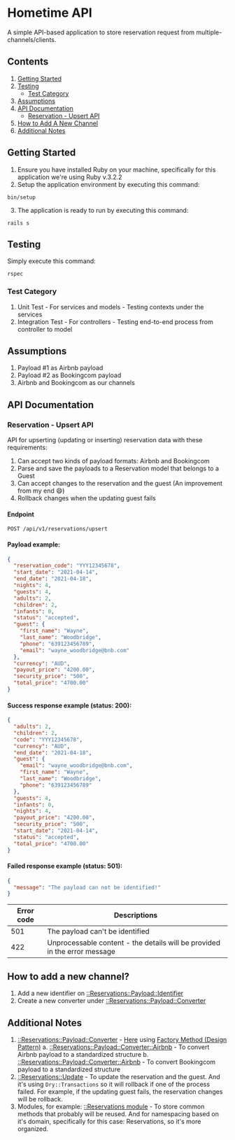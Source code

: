 # Hometime API

A simple API-based application to store reservation request from multiple-channels/clients.

## Contents

1. [Getting Started](https://github.com/shabanzo/hometime/blob/main/README.md#getting-started)
2. [Testing](https://github.com/shabanzo/hometime/blob/main/README.md#testing)
    - [Test Category](https://github.com/shabanzo/hometime/tree/main#test-category)
3. [Assumptions](https://github.com/shabanzo/hometime/blob/main/README.md#assumptions)
4. [API Documentation](https://github.com/shabanzo/hometime/blob/main/README.md#api-documentation)
    - [Reservation - Upsert API](https://github.com/shabanzo/hometime/blob/main/README.md#reservation-upsert-api)
5. [How to Add A New Channel](https://github.com/shabanzo/hometime/tree/main#how-to-add-a-new-channel)
6. [Additional Notes](https://github.com/shabanzo/hometime/tree/main#additional-notes)

## Getting Started

1. Ensure you have installed Ruby on your machine, specifically for this application we're using Ruby v.3.2.2
2. Setup the application environment by executing this command:

```
bin/setup
```

3. The application is ready to run by executing this command:

```
rails s
```

## Testing

Simply execute this command:

```
rspec
```

### Test Category

1. Unit Test - For services and models - Testing contexts under the services
2. Integration Test - For controllers - Testing end-to-end process from controller to model

## Assumptions

1. Payload #1 as Airbnb payload
2. Payload #2 as Bookingcom payload
3. Airbnb and Bookingcom as our channels

## API Documentation

### Reservation - Upsert API

API for upserting (updating or inserting) reservation data with these requirements:

1. Can accept two kinds of payload formats: Airbnb and Bookingcom
2. Parse and save the payloads to a Reservation model that belongs to a Guest
3. Can accept changes to the reservation and the guest (An improvement from my end 😄)
4. Rollback changes when the updating guest fails

#### Endpoint

```
POST /api/v1/reservations/upsert
```

#### Payload example:

```json
{
  "reservation_code": "YYY12345678",
  "start_date": "2021-04-14",
  "end_date": "2021-04-18",
  "nights": 4,
  "guests": 4,
  "adults": 2,
  "children": 2,
  "infants": 0,
  "status": "accepted",
  "guest": {
    "first_name": "Wayne",
    "last_name": "Woodbridge",
    "phone": "639123456789",
    "email": "wayne_woodbridge@bnb.com"
  },
  "currency": "AUD",
  "payout_price": "4200.00",
  "security_price": "500",
  "total_price": "4700.00"
}
```

#### Success response example (status: 200):

```json
{
  "adults": 2,
  "children": 2,
  "code": "YYY12345678",
  "currency": "AUD",
  "end_date": "2021-04-18",
  "guest": {
    "email": "wayne_woodbridge@bnb.com",
    "first_name": "Wayne",
    "last_name": "Woodbridge",
    "phone": "639123456789"
  },
  "guests": 4,
  "infants": 0,
  "nights": 4,
  "payout_price": "4200.00",
  "security_price": "500",
  "start_date": "2021-04-14",
  "status": "accepted",
  "total_price": "4700.00"
}
```

#### Failed response example (status: 501):

```json
{
  "message": "The payload can not be identified!"
}
```

| Error code | Descriptions                                                              |
| ---------- | ------------------------------------------------------------------------- |
| 501        | The payload can't be identified                                           |
| 422        | Unprocessable content - the details will be provided in the error message |

## How to add a new channel?

1. Add a new identifier on [::Reservations::Payload::Identifier](https://github.com/shabanzo/hometime/blob/main/app/services/reservations/payload/identifier.rb)
2. Create a new converter under [::Reservations::Payload::Converter](https://github.com/shabanzo/hometime/tree/main/app/services/reservations/payload/converter)

## Additional Notes

1. [::Reservations::Payload::Converter](https://github.com/shabanzo/hometime/tree/main/app/services/reservations/payload/converter) - [Here](https://github.com/shabanzo/hometime/blob/main/app/services/reservations/upsert.rb#L31-L35) using [Factory Method (Design Pattern)](https://refactoring.guru/design-patterns/factory-method)
   a. [::Reservations::Payload::Converter::Airbnb](https://github.com/shabanzo/hometime/tree/main/app/services/reservations/payload/converter/airbnb) - To convert Airbnb payload to a standardized structure
   b. [::Reservations::Payload::Converter::Airbnb](https://github.com/shabanzo/hometime/tree/main/app/services/reservations/payload/converter/bookingcom) - To convert Bookingcom payload to a standardized structure
2. [::Reservations::Update](https://github.com/shabanzo/hometime/blob/main/app/services/reservations/update.rb) - To update the reservation and the guest. And it's using `Dry::Transactions` so it will rollback if one of the process failed. For example, if the updating guest fails, the reservation changes will be rollback.
3. Modules, for example: [::Reservations module](https://github.com/shabanzo/hometime/blob/main/app/services/reservations.rb) - To store common methods that probably will be reused. And for namespacing based on it's domain, specifically for this case: Reservations, so it's more organized.
